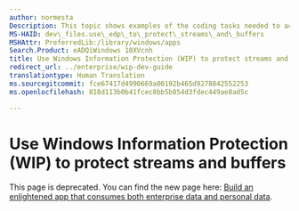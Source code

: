 ```yaml
---
author: normesta
Description: This topic shows examples of the coding tasks needed to achieve some of the most common stream- and buffer-related Windows Information Protection (WIP) scenarios.
MS-HAID: dev\_files.use\_edp\_to\_protect\_streams\_and\_buffers
MSHAttr: PreferredLib:/library/windows/apps
Search.Product: eADQiWindows 10XVcnh
title: Use Windows Information Protection (WIP) to protect streams and buffers
redirect_url: ../enterprise/wip-dev-guide
translationtype: Human Translation
ms.sourcegitcommit: fce67417d4990669a00192b465d9278842552253
ms.openlocfilehash: 818d113b0b41fcec8bb5b854d3fdec449ae8ad5c

---
```


# Use Windows Information Protection (WIP) to protect streams and buffers

This page is deprecated. You can find the new page here: [Build an enlightened app that consumes both enterprise data and personal data](../enterprise/wip-dev-guide.md).



<!--HONumber=Aug16_HO3-->


